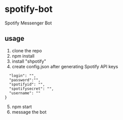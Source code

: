# spotify-bot
Spotify Messenger Bot

## usage

1. clone the repo
2. npm install
3. install "shpotify"
4. create config.json after generating Spotify API keys
```{
  "login": "",
  "password":"",
  "spotifyid": "",
  "spotifysecret": "",
  "username": ""
}
```
5. npm start
6. message the bot


